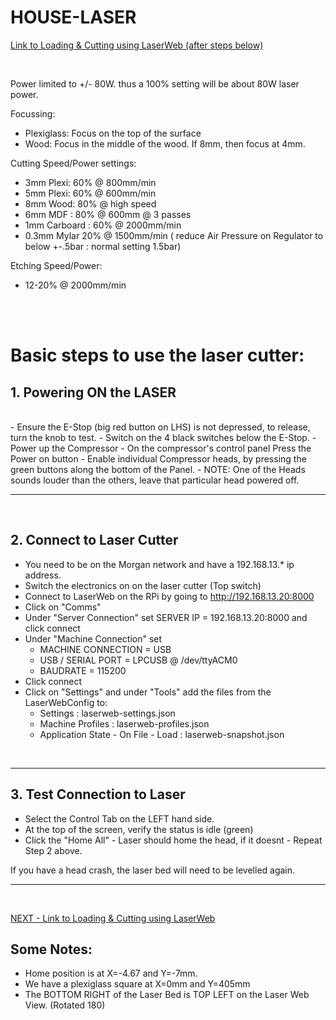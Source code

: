 
# **HOUSE-LASER** 


[Link to Loading & Cutting using LaserWeb (after steps below)](../house-laser/LaserWebConfig/Cutting%20Design.md)


<br/>

Power limited to +/- 80W. thus a 100% setting will be about 80W laser power.
	
Focussing:
* Plexiglass: Focus on the top of the surface
* Wood: Focus in the middle of the wood. If 8mm, then focus at 4mm.

Cutting Speed/Power settings:
* 3mm Plexi: 60% @ 800mm/min
* 5mm Plexi: 60% @ 600mm/min
* 8mm Wood: 80% @ high speed
* 6mm MDF : 80% @ 600mm @ 3 passes
* 1mm Carboard : 60% @ 2000mm/min
* 0.3mm Mylar 20% @ 1500mm/min ( reduce Air Pressure on Regulator to below +-.5bar : normal setting 1.5bar)

Etching Speed/Power:
* 12-20% @ 2000mm/min

<br/>
<br/>


# Basic steps to use the laser cutter:



**1. Powering ON the LASER**	
---------------------------------
<br>
- Ensure the E-Stop (big red button on LHS) is not depressed, to release, turn the knob to test.
- Switch on the 4 black switches below the E-Stop.
- Power up the Compressor 
	- On the compressor's control panel Press the Power on button 
	- Enable individual Compressor heads, by pressing the green buttons along the bottom of the Panel.
	- NOTE: One of the Heads sounds louder than the others, leave that particular head powered off. 

----
<br/>

**2. Connect to Laser Cutter**
-----


- You need to be on the Morgan network and have a 192.168.13.* ip address.
- Switch the electronics on on the laser cutter (Top switch)
- Connect to LaserWeb on the RPi by going to http://192.168.13.20:8000
- Click on "Comms"
- Under "Server Connection" set SERVER IP = 192.168.13.20:8000 and click connect
- Under "Machine Connection" set 
	- MACHINE CONNECTION = USB
	- USB / SERIAL PORT = LPCUSB @ /dev/ttyACM0
	- BAUDRATE = 115200
- Click connect
- Click on "Settings" and under "Tools" add the files from the LaserWebConfig to:
	- Settings : laserweb-settings.json
	- Machine Profiles : laserweb-profiles.json
	- Application State - On File - Load : laserweb-snapshot.json  
<br/>


----
  
**3. Test Connection to Laser**
--

- Select the Control Tab on the LEFT hand side.
- At the top of the screen, verify the status is idle (green)
- Click the "Home All" - Laser should home the head, if it doesnt - Repeat Step 2 above.


If you have a head crash, the laser bed will need to be levelled again. 

---
<br/>


[NEXT - Link to Loading & Cutting using LaserWeb](../house-laser/LaserWebConfig/Cutting%20Design.md)


**Some Notes:**
---------------------------
* Home position is at X=-4.67 and Y=-7mm.
* We have a plexiglass square at X=0mm and Y=405mm
* The BOTTOM RIGHT of the Laser Bed is TOP LEFT on the Laser Web View.  (Rotated 180)

